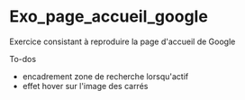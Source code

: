 # Exo_page_accueil_google
Exercice consistant à reproduire la page d'accueil de Google

To-dos
- encadrement zone de recherche lorsqu'actif
- effet hover sur l'image des carrés

